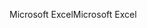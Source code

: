 <span data-ttu-id="11575-101">Microsoft Excel</span><span class="sxs-lookup"><span data-stu-id="11575-101">Microsoft Excel</span></span>